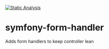 [![Static Analysis](https://github.com/Ardenexal/symfony-form-handler/workflows/Static%20Analysis/badge.svg)](https://github.com/Ardenexal/symfony-form-handler/actions?query=workflow%3A%22Static+Analysis%22)
# symfony-form-handler
Adds form handlers to keep controller lean

